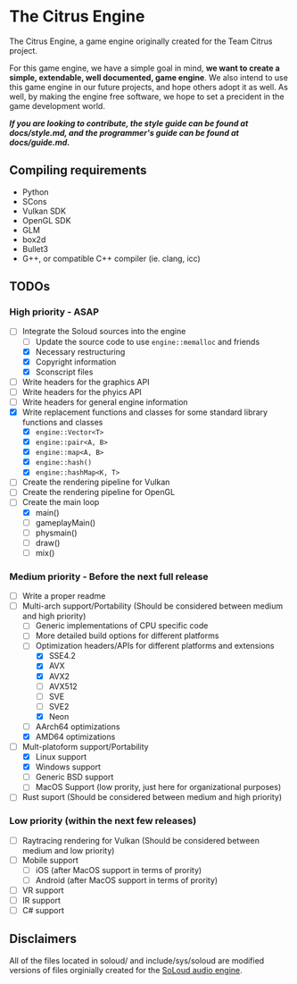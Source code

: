 # The Citrus Engine

The Citrus Engine, a game engine originally created for the Team Citrus project.

For this game engine, we have a simple goal in mind, **we want to create a simple, extendable, well documented, game engine**.
We also intend to use this game engine in our future projects, and hope others adopt it as well.
As well, by making the engine free software, we hope to set a precident in the game development world.

***If you are looking to contribute, the style guide can be found at docs/style.md, and the programmer's guide can be found at docs/guide.md.***

## Compiling requirements

- Python
- SCons
- Vulkan SDK
- OpenGL SDK
- GLM
- box2d
- Bullet3
- G++, or compatible C++ compiler (ie. clang, icc)

## TODOs

### High priority - ASAP

- [ ] Integrate the Soloud sources into the engine
  - [ ] Update the source code to use `engine::memalloc` and friends
  - [x] Necessary restructuring
  - [x] Copyright information
  - [x] Sconscript files
- [ ] Write headers for the graphics API
- [ ] Write headers for the phyics API
- [ ] Write headers for general engine information
- [x] Write replacement functions and classes for some standard library functions and classes
  - [x] `engine::Vector<T>`
  - [x] `engine::pair<A, B>`
  - [x] `engine::map<A, B>`
  - [x] `engine::hash()`
  - [x] `engine::hashMap<K, T>`
- [ ] Create the rendering pipeline for Vulkan
- [ ] Create the rendering pipeline for OpenGL
- [ ] Create the main loop
  - [x] main()
  - [ ] gameplayMain()
  - [ ] physmain()
  - [ ] draw()
  - [ ] mix()

### Medium priority - Before the next full release

- [ ] Write a proper readme
- [ ] Multi-arch support/Portability (Should be considered between medium and high priority)
  - [ ] Generic implementations of CPU specific code
  - [ ] More detailed build options for different platforms
  - [ ] Optimization headers/APIs for different platforms and extensions
    - [x] SSE4.2
    - [x] AVX
    - [x] AVX2
    - [ ] AVX512
    - [ ] SVE
    - [ ] SVE2
    - [x] Neon
  - [ ] AArch64 optimizations
  - [x] AMD64 optimizations
- [ ] Mult-platoform support/Portability
  - [x] Linux support
  - [x] Windows support
  - [ ] Generic BSD support
  - [ ] MacOS Support (low prority, just here for organizational purposes)
- [ ] Rust suport (Should be considered between medium and high priority)

### Low priority (within the next few releases)

- [ ] Raytracing rendering for Vulkan (Should be considered between medium and low priority)
- [ ] Mobile support
  - [ ] iOS (after MacOS support in terms of prority)
  - [ ] Android (after MacOS support in terms of prority)
- [ ] VR support
- [ ] IR support
- [ ] C# support

## Disclaimers

All of the files located in soloud/ and include/sys/soloud are modified versions of files orginially created for the [SoLoud audio engine](https://github.com/jarikomppa/soloud).

